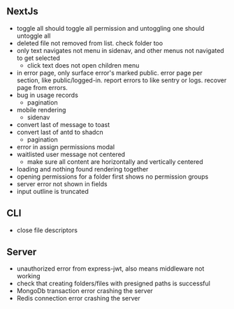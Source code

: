 ## NextJs

- toggle all should toggle all permission and untoggling one should untoggle all
- deleted file not removed from list. check folder too
- only text navigates not menu in sidenav, and other menus not navigated to get selected
  - click text does not open children menu
- in error page, only surface error's marked public. error page per section,
  like public/logged-in. report errors to like sentry or logs. recover page from errors.
- bug in usage records
  - pagination
- mobile rendering
  - sidenav
- convert last of message to toast
- convert last of antd to shadcn
  - pagination
- error in assign permissions modal
- waitlisted user message not centered
  - make sure all content are horizontally and vertically centered
- loading and nothing found rendering together
- opening permissions for a folder first shows no permission groups
- server error not shown in fields
- input outline is truncated

## CLI

- close file descriptors

## Server

- unauthorized error from express-jwt, also means middleware not working
- check that creating folders/files with presigned paths is successful
- MongoDb transaction error crashing the server
- Redis connection error crashing the server
